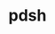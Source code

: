 ---
title: "pdsh"
layout: cache
categories: [package, develop-2024-02-04]
meta: {"versions": ["2.31"], "compilers": ["gcc@=11.4.0", "gcc@=7.5.0", "gcc@=9.4.0", "oneapi@=2024.0.0"], "oss": ["ubuntu18.04", "ubuntu20.04", "ubuntu22.04"], "platforms": ["linux"], "targets": ["neoverse_v1", "neoverse_v2", "ppc64le", "x86_64_v3"], "stacks": ["e4s", "e4s-neoverse-v2", "e4s-neoverse_v1", "e4s-oneapi", "e4s-power", "radiuss", "root", "tutorial"], "num_specs": 7, "num_specs_by_stack": {"root": 7, "radiuss": 1, "e4s-neoverse_v1": 1, "e4s-power": 1, "e4s": 1, "e4s-neoverse-v2": 1, "tutorial": 1, "e4s-oneapi": 1}}
spec_details: [{"hash": "nefrppg3x6v62uo5xc2dsb5wvgi73gb3", "compiler": "gcc@=7.5.0", "versions": ["2.31"], "os": "ubuntu18.04", "platform": "linux", "target": "x86_64_v3", "variants": ["build_system=autotools", "+ssh", "+static_modules"], "stacks": ["root", "radiuss"], "size": "-", "tarball": "https://binaries.spack.io/releases/develop-2024-02-04/build_cache/linux-ubuntu18.04-x86_64_v3/gcc-7.5.0/pdsh-2.31/linux-ubuntu18.04-x86_64_v3-gcc-7.5.0-pdsh-2.31-nefrppg3x6v62uo5xc2dsb5wvgi73gb3.spack"}, {"hash": "kxbsbidzzqbansfsg7tsjuugzl5vqjcq", "compiler": "gcc@=11.4.0", "versions": ["2.31"], "os": "ubuntu20.04", "platform": "linux", "target": "neoverse_v1", "variants": ["build_system=autotools", "+ssh", "+static_modules"], "stacks": ["root", "e4s-neoverse_v1"], "size": "-", "tarball": "https://binaries.spack.io/releases/develop-2024-02-04/build_cache/linux-ubuntu20.04-neoverse_v1/gcc-11.4.0/pdsh-2.31/linux-ubuntu20.04-neoverse_v1-gcc-11.4.0-pdsh-2.31-kxbsbidzzqbansfsg7tsjuugzl5vqjcq.spack"}, {"hash": "sn7cxdylvfe7kftkvrb5j2f6seychxen", "compiler": "gcc@=9.4.0", "versions": ["2.31"], "os": "ubuntu20.04", "platform": "linux", "target": "ppc64le", "variants": ["build_system=autotools", "+ssh", "+static_modules"], "stacks": ["root", "e4s-power"], "size": "-", "tarball": "https://binaries.spack.io/releases/develop-2024-02-04/build_cache/linux-ubuntu20.04-ppc64le/gcc-9.4.0/pdsh-2.31/linux-ubuntu20.04-ppc64le-gcc-9.4.0-pdsh-2.31-sn7cxdylvfe7kftkvrb5j2f6seychxen.spack"}, {"hash": "5aheolbbyqintdp4obg2pgyxrgv7i577", "compiler": "gcc@=11.4.0", "versions": ["2.31"], "os": "ubuntu20.04", "platform": "linux", "target": "x86_64_v3", "variants": ["build_system=autotools", "+ssh", "+static_modules"], "stacks": ["root", "e4s"], "size": "-", "tarball": "https://binaries.spack.io/releases/develop-2024-02-04/build_cache/linux-ubuntu20.04-x86_64_v3/gcc-11.4.0/pdsh-2.31/linux-ubuntu20.04-x86_64_v3-gcc-11.4.0-pdsh-2.31-5aheolbbyqintdp4obg2pgyxrgv7i577.spack"}, {"hash": "s7ztycrg43ghppztjqaxig774ml6q43p", "compiler": "gcc@=11.4.0", "versions": ["2.31"], "os": "ubuntu22.04", "platform": "linux", "target": "neoverse_v2", "variants": ["build_system=autotools", "+ssh", "+static_modules"], "stacks": ["root", "e4s-neoverse-v2"], "size": "-", "tarball": "https://binaries.spack.io/releases/develop-2024-02-04/build_cache/linux-ubuntu22.04-neoverse_v2/gcc-11.4.0/pdsh-2.31/linux-ubuntu22.04-neoverse_v2-gcc-11.4.0-pdsh-2.31-s7ztycrg43ghppztjqaxig774ml6q43p.spack"}, {"hash": "jtzmsatarulavawyw5xsyyx4sy5r4led", "compiler": "gcc@=11.4.0", "versions": ["2.31"], "os": "ubuntu22.04", "platform": "linux", "target": "x86_64_v3", "variants": ["build_system=autotools", "+ssh", "+static_modules"], "stacks": ["root", "tutorial"], "size": "-", "tarball": "https://binaries.spack.io/releases/develop-2024-02-04/build_cache/linux-ubuntu22.04-x86_64_v3/gcc-11.4.0/pdsh-2.31/linux-ubuntu22.04-x86_64_v3-gcc-11.4.0-pdsh-2.31-jtzmsatarulavawyw5xsyyx4sy5r4led.spack"}, {"hash": "5n6dc2ix2d7firxe5ps6x6tff4veoj4r", "compiler": "oneapi@=2024.0.0", "versions": ["2.31"], "os": "ubuntu22.04", "platform": "linux", "target": "x86_64_v3", "variants": ["build_system=autotools", "+ssh", "+static_modules"], "stacks": ["root", "e4s-oneapi"], "size": "-", "tarball": "https://binaries.spack.io/releases/develop-2024-02-04/build_cache/linux-ubuntu22.04-x86_64_v3/oneapi-2024.0.0/pdsh-2.31/linux-ubuntu22.04-x86_64_v3-oneapi-2024.0.0-pdsh-2.31-5n6dc2ix2d7firxe5ps6x6tff4veoj4r.spack"}]
---